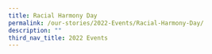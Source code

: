 ```yaml
---
title: Racial Harmony Day
permalink: /our-stories/2022-Events/Racial-Harmony-Day/
description: ""
third_nav_title: 2022 Events
---
```

